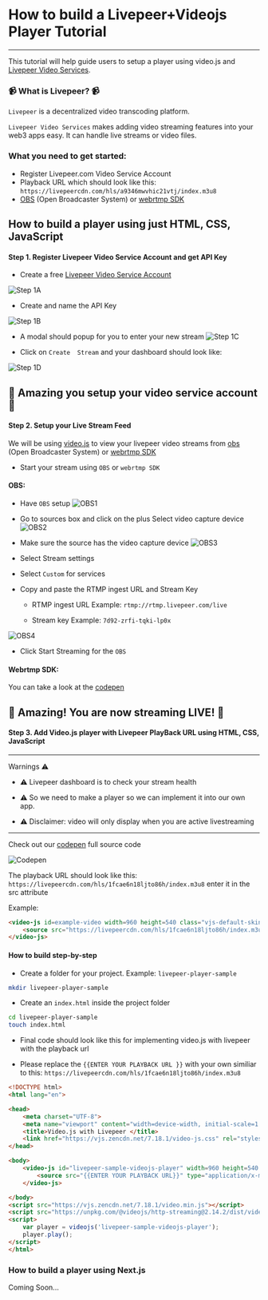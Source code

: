 # How to build a Livepeer+Videojs  Player Tutorial
---

This tutorial will help guide users to setup a player using video.js and [Livepeer Video Services](https://livepeer.com/). 


### 📹 What is Livepeer? 📹
`Livepeer` is a decentralized video transcoding platform.

`Livepeer Video Services` makes adding video streaming features into your web3 apps easy. It can handle live streams or video files.

### What you need to get started:
* Register Livepeer.com Video Service Account
* Playback URL which should look like this: `https://livepeercdn.com/hls/a9346mwvhic21vtj/index.m3u8`
* [OBS](https://obsproject.com/) (Open Broadcaster System) or  [webrtmp SDK](https://github.com/livepeer/webrtmp-sdk) 



## How to build a player using just HTML, CSS, JavaScript

#### Step 1.  Register Livepeer Video Service Account and get API Key

* Create a free [Livepeer Video Service Account](https://livepeer.com/register)

![Step 1A](./images/Step_1A.png)

* Create and name the API Key

![Step 1B](./images/Step_1B.png)
* A modal should popup for you to enter your new stream 
![Step 1C](./images/Step_1C.png)

* Click on `Create  Stream`  and your dashboard should look like:

![Step 1D](./images/Step_1D.png)

🎉 Amazing you setup your video service account 🎉
---
#### Step 2. Setup your Live Stream Feed

We will be using [video.js](https://videojs.com/) to view your livepeer video streams from [obs ](https://obsproject.com/) (Open Broadcaster System) or [webrtmp SDK](https://github.com/livepeer/webrtmp-sdk) 

* Start your stream using `OBS` or `webrtmp SDK` 

#### OBS: 

* Have `OBS` setup
![OBS1](./images/OBS1.png)

* Go to sources box and click on the plus 
Select video capture device
![OBS2](./images/OBS2.png)

* Make sure the source has the video capture device
![OBS3](./images/OBS3.png)


* Select Stream settings
* Select `Custom` for services
* Copy and paste the RTMP ingest URL and Stream Key

    * RTMP ingest URL
    Example: `rtmp://rtmp.livepeer.com/live`

    * Stream key
    Example: `7d92-zrfi-tqki-lp0x`

![OBS4](./images/OBS4.png)

* Click Start Streaming for the `OBS` 

#### Webrtmp SDK:
You can take a look at the [codepen](https://codepen.io/samuelmtimbo/pen/QWgaZGL)


🎉 Amazing! You are now streaming LIVE! 🎉
---
#### Step 3. Add Video.js player with Livepeer PlayBack URL using HTML, CSS, JavaScript 
---
Warnings ⚠️

* ⚠️ Livepeer dashboard is to check your stream health 

* ⚠️ So we need to make a player so we can implement it into our own app. 

* ⚠️ Disclaimer: video will only display when you are active livestreaming
---

Check out our  [codepen](https://codepen.io/codentell/pen/XWVGwjV) full source code

![Codepen](./images/CODEPEN.png)


The playback URL should look like this: `https://livepeercdn.com/hls/1fcae6n18ljto86h/index.m3u8` enter it in the src attribute

Example:
```html
<video-js id=example-video width=960 height=540 class="vjs-default-skin" controls>
    <source src="https://livepeercdn.com/hls/1fcae6n18ljto86h/index.m3u8" type="application/x-mpegURL">
</video-js>
```

#### How to build step-by-step

* Create a folder  for your project.
 Example: `livepeer-player-sample`

```bash
mkdir livepeer-player-sample
```


* Create an `index.html` inside the project folder
```bash
cd livepeer-player-sample
touch index.html
```

* Final code should look like this for implementing video.js with livepeer with the playback url

* Please replace the `{{ENTER YOUR PLAYBACK URL }}` with your own similiar to this: `https://livepeercdn.com/hls/1fcae6n18ljto86h/index.m3u8`
```html
<!DOCTYPE html>
<html lang="en">

<head>
    <meta charset="UTF-8">
    <meta name="viewport" content="width=device-width, initial-scale=1.0">
    <title>Video.js with Livepeer </title>
    <link href="https://vjs.zencdn.net/7.18.1/video-js.css" rel="stylesheet" />
</head>

<body>
    <video-js id="livepeer-sample-videojs-player" width=960 height=540 class="vjs-default-skin" controls>
        <source src="{{ENTER YOUR PLAYBACK URL}}" type="application/x-mpegURL">
    </video-js>

</body>
<script src="https://vjs.zencdn.net/7.18.1/video.min.js"></script>
<script src="https://unpkg.com/@videojs/http-streaming@2.14.2/dist/videojs-http-streaming.min.js"></script>
<script>
    var player = videojs('livepeer-sample-videojs-player');
    player.play();
</script>
</html>
```



### How to build a player using Next.js 
Coming Soon...



